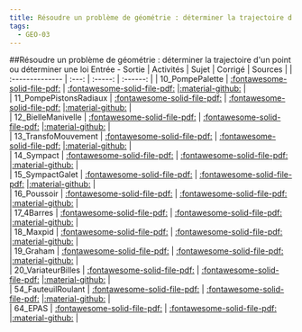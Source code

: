 ```yaml
---
title: Résoudre un problème de géométrie : déterminer la trajectoire d'un point ou déterminer une loi Entrée - Sortie 
tags:
  - GEO-03
---
```

[comment]: <> (Généré automatiquement par make_all_activites.py, creation_fichiers_activites)

##Résoudre un problème de géométrie : déterminer la trajectoire d'un point ou déterminer une loi Entrée - Sortie 
| Activités | Sujet | Corrigé | Sources  | 
| :-------------- | :---: | :-----: | :------: | 
| 10_PompePalette | [:fontawesome-solid-file-pdf:](https://xpessoles-cpge.fr/pdf/GEO-03_10_PompePalette_Sujet.pdf) | [:fontawesome-solid-file-pdf:](https://xpessoles-cpge.fr/pdf/GEO-03_10_PompePalette_Sujet.pdf) |[:material-github:](https://github.com/xpessoles/PSI_ExercicesCompetences/tree/main/te) |  
| 11_PompePistonsRadiaux | [:fontawesome-solid-file-pdf:](https://xpessoles-cpge.fr/pdf/GEO-03_11_PompePistonsRadiaux_Sujet.pdf) | [:fontawesome-solid-file-pdf:](https://xpessoles-cpge.fr/pdf/GEO-03_11_PompePistonsRadiaux_Sujet.pdf) |[:material-github:](https://github.com/xpessoles/PSI_ExercicesCompetences/tree/main/nsRadiaux) |  
| 12_BielleManivelle | [:fontawesome-solid-file-pdf:](https://xpessoles-cpge.fr/pdf/GEO-03_12_BielleManivelle_Sujet.pdf) | [:fontawesome-solid-file-pdf:](https://xpessoles-cpge.fr/pdf/GEO-03_12_BielleManivelle_Sujet.pdf) |[:material-github:](https://github.com/xpessoles/PSI_ExercicesCompetences/tree/main/velle) |  
| 13_TransfoMouvement | [:fontawesome-solid-file-pdf:](https://xpessoles-cpge.fr/pdf/GEO-03_13_TransfoMouvement_Sujet.pdf) | [:fontawesome-solid-file-pdf:](https://xpessoles-cpge.fr/pdf/GEO-03_13_TransfoMouvement_Sujet.pdf) |[:material-github:](https://github.com/xpessoles/PSI_ExercicesCompetences/tree/main/vement) |  
| 14_Sympact | [:fontawesome-solid-file-pdf:](https://xpessoles-cpge.fr/pdf/GEO-03_14_Sympact_Sujet.pdf) | [:fontawesome-solid-file-pdf:](https://xpessoles-cpge.fr/pdf/GEO-03_14_Sympact_Sujet.pdf) |[:material-github:](https://github.com/xpessoles/PSI_ExercicesCompetences/tree/main/) |  
| 15_SympactGalet | [:fontawesome-solid-file-pdf:](https://xpessoles-cpge.fr/pdf/GEO-03_15_SympactGalet_Sujet.pdf) | [:fontawesome-solid-file-pdf:](https://xpessoles-cpge.fr/pdf/GEO-03_15_SympactGalet_Sujet.pdf) |[:material-github:](https://github.com/xpessoles/PSI_ExercicesCompetences/tree/main/et) |  
| 16_Poussoir | [:fontawesome-solid-file-pdf:](https://xpessoles-cpge.fr/pdf/GEO-03_16_Poussoir_Sujet.pdf) | [:fontawesome-solid-file-pdf:](https://xpessoles-cpge.fr/pdf/GEO-03_16_Poussoir_Sujet.pdf) |[:material-github:](https://github.com/xpessoles/PSI_ExercicesCompetences/tree/main/) |  
| 17_4Barres | [:fontawesome-solid-file-pdf:](https://xpessoles-cpge.fr/pdf/GEO-03_17_4Barres_Sujet.pdf) | [:fontawesome-solid-file-pdf:](https://xpessoles-cpge.fr/pdf/GEO-03_17_4Barres_Sujet.pdf) |[:material-github:](https://github.com/xpessoles/PSI_ExercicesCompetences/tree/main/) |  
| 18_Maxpid | [:fontawesome-solid-file-pdf:](https://xpessoles-cpge.fr/pdf/GEO-03_18_Maxpid_Sujet.pdf) | [:fontawesome-solid-file-pdf:](https://xpessoles-cpge.fr/pdf/GEO-03_18_Maxpid_Sujet.pdf) |[:material-github:](https://github.com/xpessoles/PSI_ExercicesCompetences/tree/main/) |  
| 19_Graham | [:fontawesome-solid-file-pdf:](https://xpessoles-cpge.fr/pdf/GEO-03_19_Graham_Sujet.pdf) | [:fontawesome-solid-file-pdf:](https://xpessoles-cpge.fr/pdf/GEO-03_19_Graham_Sujet.pdf) |[:material-github:](https://github.com/xpessoles/PSI_ExercicesCompetences/tree/main/) |  
| 20_VariateurBilles | [:fontawesome-solid-file-pdf:](https://xpessoles-cpge.fr/pdf/GEO-03_20_VariateurBilles_Sujet.pdf) | [:fontawesome-solid-file-pdf:](https://xpessoles-cpge.fr/pdf/GEO-03_20_VariateurBilles_Sujet.pdf) |[:material-github:](https://github.com/xpessoles/PSI_ExercicesCompetences/tree/main/illes) |  
| 54_FauteuilRoulant | [:fontawesome-solid-file-pdf:](https://xpessoles-cpge.fr/pdf/GEO-03_54_FauteuilRoulant_Sujet.pdf) | [:fontawesome-solid-file-pdf:](https://xpessoles-cpge.fr/pdf/GEO-03_54_FauteuilRoulant_Sujet.pdf) |[:material-github:](https://github.com/xpessoles/PSI_ExercicesCompetences/tree/main/ulant) |  
| 64_EPAS | [:fontawesome-solid-file-pdf:](https://xpessoles-cpge.fr/pdf/GEO-03_64_EPAS_Sujet.pdf) | [:fontawesome-solid-file-pdf:](https://xpessoles-cpge.fr/pdf/GEO-03_64_EPAS_Sujet.pdf) |[:material-github:](https://github.com/xpessoles/PSI_ExercicesCompetences/tree/main/) |  

